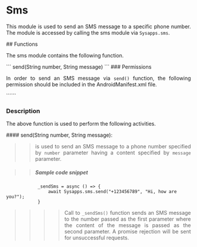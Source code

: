 # Sms
<p style = "text-align: justify">This module is used to send an SMS message to a specific phone number. The module is accessed by calling the sms module via <code>Sysapps.sms</code>.</p> 
## Functions
<p style = "text-align: justify">The sms module contains the following function.</p>
``` 
    send(String number, String message)
```
### Permissions
<p style = "text-align: justify">In order to send an SMS message via <code>send()</code>  function, the following permission should be included in the AndroidManifest.xml file.</p>
 			```<uses-permission android:name="android.permission.SEND_SMS"/>```


### Description
<p style = "text-align: justify">The above function is used to perform the following activities.</p>
#### send(String number, String message): 

> ><p style = "text-align: justify">is used to send an SMS message to a phone number specified by <code>number</code> parameter having a content specified by <code>message</code> parameter.</p>

>> ##### Sample code snippet
``` 
            _sendSms = async () => {
                await Sysapps.sms.send("+123456789", "Hi, how are you?");
            } 
```
>>>><p style = "text-align: justify">Call to  <code>_sendSms()</code> function sends an SMS message to the number passed as the first parameter where the content of the message is passed as the second parameter. A promise rejection will be sent for unsuccessful requests.</p>

